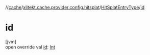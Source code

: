 //[cache](../../../index.md)/[xlitekt.cache.provider.config.hitsplat](../index.md)/[HitSplatEntryType](index.md)/[id](id.md)

# id

[jvm]\
open override val [id](id.md): [Int](https://kotlinlang.org/api/latest/jvm/stdlib/kotlin/-int/index.html)
